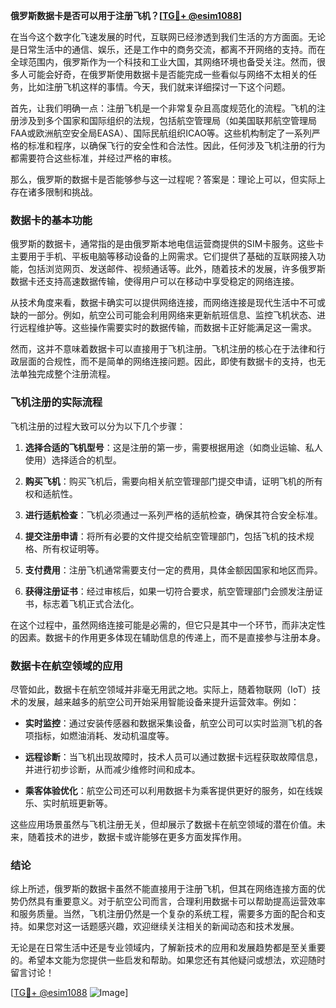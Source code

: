 **俄罗斯数据卡是否可以用于注册飞机？[[TG💪+ @esim1088](https://t.me/s/esim1088)]**

在当今这个数字化飞速发展的时代，互联网已经渗透到我们生活的方方面面。无论是日常生活中的通信、娱乐，还是工作中的商务交流，都离不开网络的支持。而在全球范围内，俄罗斯作为一个科技和工业大国，其网络环境也备受关注。然而，很多人可能会好奇，在俄罗斯使用数据卡是否能完成一些看似与网络不太相关的任务，比如注册飞机这样的事情。今天，我们就来详细探讨一下这个问题。

首先，让我们明确一点：注册飞机是一个非常复杂且高度规范化的流程。飞机的注册涉及到多个国家和国际组织的法规，包括航空管理局（如美国联邦航空管理局FAA或欧洲航空安全局EASA）、国际民航组织ICAO等。这些机构制定了一系列严格的标准和程序，以确保飞行的安全性和合法性。因此，任何涉及飞机注册的行为都需要符合这些标准，并经过严格的审核。

那么，俄罗斯的数据卡是否能够参与这一过程呢？答案是：理论上可以，但实际上存在诸多限制和挑战。

### 数据卡的基本功能

俄罗斯的数据卡，通常指的是由俄罗斯本地电信运营商提供的SIM卡服务。这些卡主要用于手机、平板电脑等移动设备的上网需求。它们提供了基础的互联网接入功能，包括浏览网页、发送邮件、视频通话等。此外，随着技术的发展，许多俄罗斯数据卡还支持高速数据传输，使得用户可以在移动中享受稳定的网络连接。

从技术角度来看，数据卡确实可以提供网络连接，而网络连接是现代生活中不可或缺的一部分。例如，航空公司可能会利用网络来更新航班信息、监控飞机状态、进行远程维护等。这些操作需要实时的数据传输，而数据卡正好能满足这一需求。

然而，这并不意味着数据卡可以直接用于飞机注册。飞机注册的核心在于法律和行政层面的合规性，而不是简单的网络连接问题。因此，即使有数据卡的支持，也无法单独完成整个注册流程。

### 飞机注册的实际流程

飞机注册的过程大致可以分为以下几个步骤：

1. **选择合适的飞机型号**：这是注册的第一步，需要根据用途（如商业运输、私人使用）选择适合的机型。
   
2. **购买飞机**：购买飞机后，需要向相关航空管理部门提交申请，证明飞机的所有权和适航性。

3. **进行适航检查**：飞机必须通过一系列严格的适航检查，确保其符合安全标准。

4. **提交注册申请**：将所有必要的文件提交给航空管理部门，包括飞机的技术规格、所有权证明等。

5. **支付费用**：注册飞机通常需要支付一定的费用，具体金额因国家和地区而异。

6. **获得注册证书**：经过审核后，如果一切符合要求，航空管理部门会颁发注册证书，标志着飞机正式合法化。

在这个过程中，虽然网络连接可能是必需的，但它只是其中一个环节，而非决定性的因素。数据卡的作用更多体现在辅助信息的传递上，而不是直接参与注册本身。

### 数据卡在航空领域的应用

尽管如此，数据卡在航空领域并非毫无用武之地。实际上，随着物联网（IoT）技术的发展，越来越多的航空公司开始采用智能设备来提升运营效率。例如：

- **实时监控**：通过安装传感器和数据采集设备，航空公司可以实时监测飞机的各项指标，如燃油消耗、发动机温度等。
  
- **远程诊断**：当飞机出现故障时，技术人员可以通过数据卡远程获取故障信息，并进行初步诊断，从而减少维修时间和成本。

- **乘客体验优化**：航空公司还可以利用数据卡为乘客提供更好的服务，如在线娱乐、实时航班更新等。

这些应用场景虽然与飞机注册无关，但却展示了数据卡在航空领域的潜在价值。未来，随着技术的进步，数据卡或许能够在更多方面发挥作用。

### 结论

综上所述，俄罗斯的数据卡虽然不能直接用于注册飞机，但其在网络连接方面的优势仍然具有重要意义。对于航空公司而言，合理利用数据卡可以帮助提高运营效率和服务质量。当然，飞机注册仍然是一个复杂的系统工程，需要多方面的配合和支持。如果您对这一话题感兴趣，欢迎继续关注相关的新闻动态和技术发展。

无论是在日常生活中还是专业领域内，了解新技术的应用和发展趋势都是至关重要的。希望本文能为您提供一些启发和帮助。如果您还有其他疑问或想法，欢迎随时留言讨论！

[[TG💪+ @esim1088](https://t.me/s/esim1088) ![Image](https://i.postimg.cc/4NQfJmqS/Snipaste-2025-05-13-00-14-12.png)]
